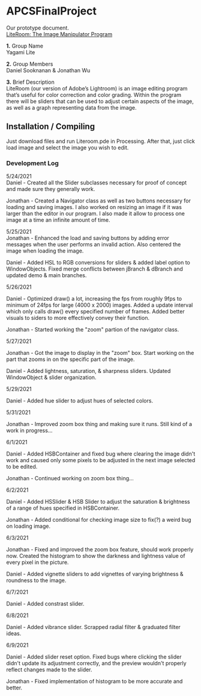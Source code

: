 # APCSFinalProject
Our prototype document.  
[LiteRoom: The Image Manipulator Program](https://docs.google.com/document/d/1loHmnPx4b_RIys0d_C-07HIXoZBVQuqASQAtE_pxfTs/edit?usp=sharing)

**1.** Group Name  
Yagami Lite

**2.** Group Members  
Daniel Sooknanan & Jonathan Wu

**3.** Brief Description  
LiteRoom (our version of Adobe’s Lightroom) is an image editing program that’s useful for color correction and color grading. Within the program there will be sliders that can be used to adjust certain aspects of the image, as well as a graph representing data from the image.

## Installation / Compiling
Just download files and run Literoom.pde in Processing. After that, just click load image and select the image you wish to edit. 

### Development Log

5/24/2021  
Daniel - Created all the Slider subclasses necessary for proof of concept and made sure they generally work.  

Jonathan - Created a Navigator class as well as two buttons necessary for loading and saving images. I also worked on resizing an image if it was larger than the editor in our program. I also made it allow to process one image at a time an infinite amount of time.

5/25/2021  
Jonathan - Enhanced the load and saving buttons by adding error messages when the user performs an invalid action. Also centered the image when loading the image.

Daniel - Added HSL to RGB conversions for sliders & added label option to WindowObjects. Fixed merge conflicts between jBranch & dBranch and updated demo & main branches.

5/26/2021 

Daniel - Optimized draw() a lot, increasing the fps from roughly 9fps to minimum of 24fps for large (4000 x 2000) images. Added a update interval which only calls draw() every specified number of frames. Added better visuals to siders to more effectively convey their function.  

Jonathan - Started working the "zoom" partion of the navigator class.

5/27/2021

Jonathan - Got the image to display in the "zoom" box. Start working on the part that zooms in on the specific part of the image.

Daniel - Added lightness, saturation, & sharpness sliders. Updated WindowObject & slider organization. 

5/29/2021

Daniel - Added hue slider to adjust hues of selected colors.

5/31/2021

Jonathan - Improved zoom box thing and making sure it runs. Still kind of a work in progress...

6/1/2021 

Daniel - Added HSBContainer and fixed bug where clearing the image didn't work and caused only some pixels to be adjusted in the next image selected to be edited.

Jonathan - Continued working on zoom box thing...

6/2/2021 

Daniel - Added HSSlider & HSB Slider to adjust the saturation & brightness of a range of hues specified in HSBContainer.

Jonathan - Added conditional for checking image size to fix(?) a weird bug on loading image.  

6/3/2021

Jonathan - Fixed and improved the zoom box feature, should work properly now. Created the histogram to show the darkness and lightness value of every pixel in the picture.

Daniel - Added vignette sliders to add vignettes of varying brightness & roundness to the image.

6/7/2021 

Daniel - Added constrast slider.

6/8/2021 

Daniel - Added vibrance slider. Scrapped radial filter & graduated filter ideas.

6/9/2021

Daniel - Added slider reset option. Fixed bugs where clicking the slider didn't update its adjustment correctly, and the preview wouldn't properly reflect changes made to the slider.

Jonathan - Fixed implementation of histogram to be more accurate and better.
